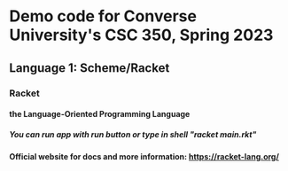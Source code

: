# Demo code for Converse University's CSC 350, Spring 2023

## Language 1: Scheme/Racket

### Racket
#### the Language-Oriented Programming Language
##### You can run app with run button or type in shell "racket main.rkt"

#### Official website for docs and more information: https://racket-lang.org/